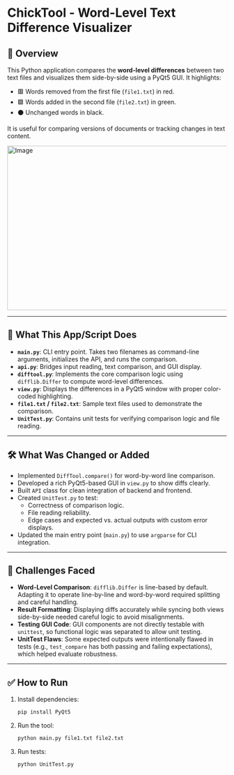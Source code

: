 # ChickTool - Word-Level Text Difference Visualizer

## 📌 Overview

This Python application compares the **word-level differences** between two text files and visualizes them side-by-side using a PyQt5 GUI. It highlights:
- 🟥 Words removed from the first file (`file1.txt`) in red.
- 🟩 Words added in the second file (`file2.txt`) in green.
- ⚫ Unchanged words in black.

It is useful for comparing versions of documents or tracking changes in text content.

<img width="604" height="377" alt="Image" src="https://github.com/user-attachments/assets/6733470e-f79d-4af0-9451-58715f816773" />

---

## 🔧 What This App/Script Does

- **`main.py`**: CLI entry point. Takes two filenames as command-line arguments, initializes the API, and runs the comparison.
- **`api.py`**: Bridges input reading, text comparison, and GUI display.
- **`difftool.py`**: Implements the core comparison logic using `difflib.Differ` to compute word-level differences.
- **`view.py`**: Displays the differences in a PyQt5 window with proper color-coded highlighting.
- **`file1.txt` / `file2.txt`**: Sample text files used to demonstrate the comparison.
- **`UnitTest.py`**: Contains unit tests for verifying comparison logic and file reading.

---

## 🛠 What Was Changed or Added

- Implemented `DiffTool.compare()` for word-by-word line comparison.
- Developed a rich PyQt5-based GUI in `view.py` to show diffs clearly.
- Built `API` class for clean integration of backend and frontend.
- Created `UnitTest.py` to test:
  - Correctness of comparison logic.
  - File reading reliability.
  - Edge cases and expected vs. actual outputs with custom error displays.
- Updated the main entry point (`main.py`) to use `argparse` for CLI integration.

---

## 🚧 Challenges Faced

- **Word-Level Comparison**: `difflib.Differ` is line-based by default. Adapting it to operate line-by-line and word-by-word required splitting and careful handling.
- **Result Formatting**: Displaying diffs accurately while syncing both views side-by-side needed careful logic to avoid misalignments.
- **Testing GUI Code**: GUI components are not directly testable with `unittest`, so functional logic was separated to allow unit testing.
- **UnitTest Flaws**: Some expected outputs were intentionally flawed in tests (e.g., `test_compare` has both passing and failing expectations), which helped evaluate robustness.

---

## ✅ How to Run

1. Install dependencies:
   ```bash
   pip install PyQt5
2. Run the tool:
   ```bash
   python main.py file1.txt file2.txt
3. Run tests:
   ```bash
   python UnitTest.py
   
